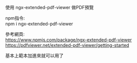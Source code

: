 使用 ngx-extended-pdf-viewer 做PDF預覽  

npm指令:  
npm i ngx-extended-pdf-viewer  
  
參考網頁:  
https://www.npmjs.com/package/ngx-extended-pdf-viewer  
https://pdfviewer.net/extended-pdf-viewer/getting-started  
  
基本上範本加進來就可以用了  
